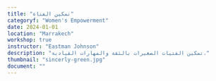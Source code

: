 ```yaml
---
title: "تمكين الفتاة"
categoryf: "Women's Empowerment"
date: 2024-01-01
location: "Marrakech"
workshop: true
instructor: "Eastman Johnson"
description: "تمكين الفتيات الصغيرات بالثقة والمهارات القيادية."
thumbnail: "sincerly-green.jpg"
document: ""
---
```

